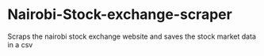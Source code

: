 # Nairobi-Stock-exchange-scraper

Scraps the nairobi stock exchange website and saves the stock market data in a csv
